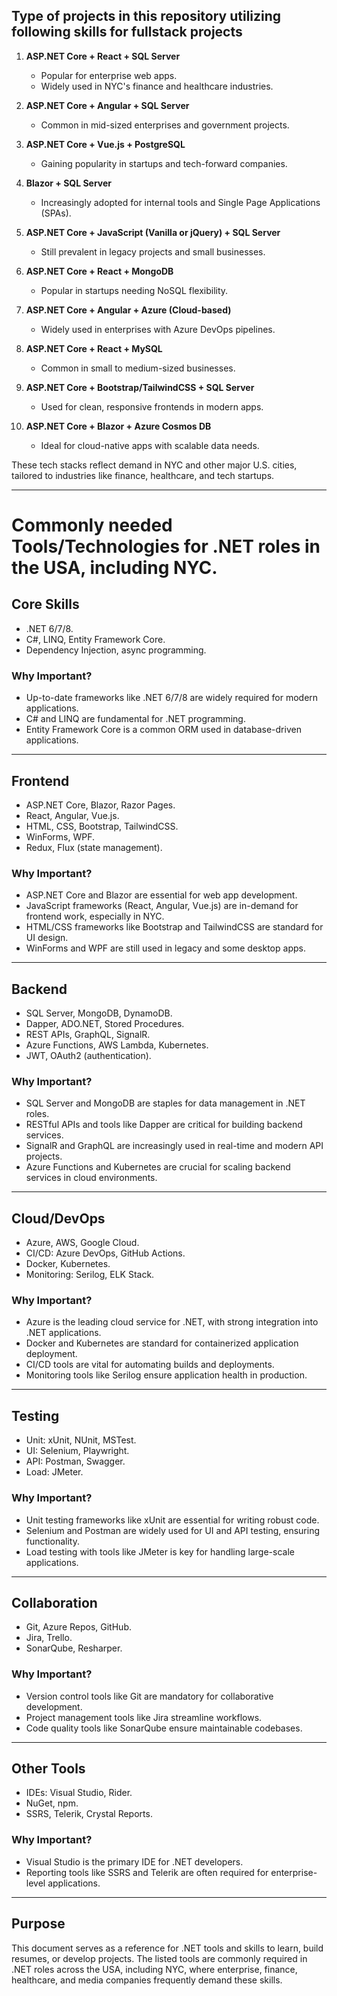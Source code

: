 ## Type of projects in this repository utilizing following skills for fullstack projects

1. **ASP.NET Core + React + SQL Server**
   - Popular for enterprise web apps.
   - Widely used in NYC's finance and healthcare industries.

2. **ASP.NET Core + Angular + SQL Server**
   - Common in mid-sized enterprises and government projects.

3. **ASP.NET Core + Vue.js + PostgreSQL**
   - Gaining popularity in startups and tech-forward companies.

4. **Blazor + SQL Server**
   - Increasingly adopted for internal tools and Single Page Applications (SPAs).

5. **ASP.NET Core + JavaScript (Vanilla or jQuery) + SQL Server**
   - Still prevalent in legacy projects and small businesses.

6. **ASP.NET Core + React + MongoDB**
   - Popular in startups needing NoSQL flexibility.

7. **ASP.NET Core + Angular + Azure (Cloud-based)**
   - Widely used in enterprises with Azure DevOps pipelines.

8. **ASP.NET Core + React + MySQL**
   - Common in small to medium-sized businesses.

9. **ASP.NET Core + Bootstrap/TailwindCSS + SQL Server**
   - Used for clean, responsive frontends in modern apps.

10. **ASP.NET Core + Blazor + Azure Cosmos DB**
    - Ideal for cloud-native apps with scalable data needs.

These tech stacks reflect demand in NYC and other major U.S. cities, tailored to industries like finance, healthcare, and tech startups.

-------------------------------------------------------------------------- 

# Commonly needed Tools/Technologies for .NET roles in the USA, including NYC.

## Core Skills
- .NET 6/7/8.
- C#, LINQ, Entity Framework Core.
- Dependency Injection, async programming.

### Why Important?
- Up-to-date frameworks like .NET 6/7/8 are widely required for modern applications.
- C# and LINQ are fundamental for .NET programming.
- Entity Framework Core is a common ORM used in database-driven applications.

---

## Frontend
- ASP.NET Core, Blazor, Razor Pages.
- React, Angular, Vue.js.
- HTML, CSS, Bootstrap, TailwindCSS.
- WinForms, WPF.
- Redux, Flux (state management).

### Why Important?
- ASP.NET Core and Blazor are essential for web app development.
- JavaScript frameworks (React, Angular, Vue.js) are in-demand for frontend work, especially in NYC.
- HTML/CSS frameworks like Bootstrap and TailwindCSS are standard for UI design.
- WinForms and WPF are still used in legacy and some desktop apps.

---

## Backend
- SQL Server, MongoDB, DynamoDB.
- Dapper, ADO.NET, Stored Procedures.
- REST APIs, GraphQL, SignalR.
- Azure Functions, AWS Lambda, Kubernetes.
- JWT, OAuth2 (authentication).

### Why Important?
- SQL Server and MongoDB are staples for data management in .NET roles.
- RESTful APIs and tools like Dapper are critical for building backend services.
- SignalR and GraphQL are increasingly used in real-time and modern API projects.
- Azure Functions and Kubernetes are crucial for scaling backend services in cloud environments.

---

## Cloud/DevOps
- Azure, AWS, Google Cloud.
- CI/CD: Azure DevOps, GitHub Actions.
- Docker, Kubernetes.
- Monitoring: Serilog, ELK Stack.

### Why Important?
- Azure is the leading cloud service for .NET, with strong integration into .NET applications.
- Docker and Kubernetes are standard for containerized application deployment.
- CI/CD tools are vital for automating builds and deployments.
- Monitoring tools like Serilog ensure application health in production.

---

## Testing
- Unit: xUnit, NUnit, MSTest.
- UI: Selenium, Playwright.
- API: Postman, Swagger.
- Load: JMeter.

### Why Important?
- Unit testing frameworks like xUnit are essential for writing robust code.
- Selenium and Postman are widely used for UI and API testing, ensuring functionality.
- Load testing with tools like JMeter is key for handling large-scale applications.

---

## Collaboration
- Git, Azure Repos, GitHub.
- Jira, Trello.
- SonarQube, Resharper.

### Why Important?
- Version control tools like Git are mandatory for collaborative development.
- Project management tools like Jira streamline workflows.
- Code quality tools like SonarQube ensure maintainable codebases.

---

## Other Tools
- IDEs: Visual Studio, Rider.
- NuGet, npm.
- SSRS, Telerik, Crystal Reports.

### Why Important?
- Visual Studio is the primary IDE for .NET developers.
- Reporting tools like SSRS and Telerik are often required for enterprise-level applications.

---

## Purpose
This document serves as a reference for .NET tools and skills to learn, build resumes, or develop projects. The listed tools are commonly required in .NET roles across the USA, including NYC, where enterprise, finance, healthcare, and media companies frequently demand these skills.







